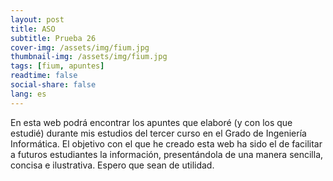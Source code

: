 ```yaml
---
layout: post
title: ASO
subtitle: Prueba 26
cover-img: /assets/img/fium.jpg
thumbnail-img: /assets/img/fium.jpg
tags: [fium, apuntes]
readtime: false
social-share: false
lang: es
---
```


En esta web podrá encontrar los apuntes que elaboré (y con los que estudié) durante mis estudios del tercer curso en el Grado de Ingeniería Informática. El objetivo con el que he creado esta web ha sido el de facilitar a futuros estudiantes la información, presentándola de una manera sencilla, concisa e ilustrativa. Espero que sean de utilidad.

<frameset rows="100%, *" border="0" framespacing="0" frameborder="0"><frame noresize="" src="../../../informatica3/ASO/Tema1/Tema1.html"></frame></frameset>
